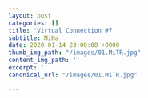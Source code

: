 ```yaml
---
layout: post
categories: []
title: 'Virtual Connection #7'
subtitle: MiNa
date: 2020-01-14 23:00:00 +0000
thumb_img_path: "/images/01.MiTR.jpg"
content_img_path: ''
excerpt: ''
canonical_url: "/images/01.MiTR.jpg"

---
```

